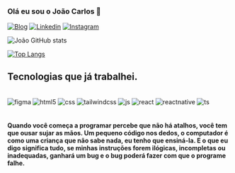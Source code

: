 ### Olá eu sou o João Carlos 👋

[![Blog](https://img.shields.io/website?label=MeuPortfólio&style=for-the=badge&url=https://portfolio-omega-kohl-58.vercel.app/)](https://portfolio-omega-kohl-58.vercel.app/)
[![Linkedin](https://img.shields.io/badge/LinkedIn-0077B5?style=for-the-badge&logo=linkedin&logoColor=white)](https://www.linkedin.com/in/joaocarloshespanhol/)
[![Instagram](https://img.shields.io/badge/Instagram-E4405F?style=for-the-badge&logo=instagram&logoColor=white)](https://www.instagram.com/jc.sites/)

![João GitHub stats](https://github-readme-stats-git-masterrstaa-rickstaa.vercel.app/api?username=joaocarloshespanhol&show_icons=true&theme=dracula)

[![Top Langs](https://github-readme-stats-git-masterrstaa-rickstaa.vercel.app/api/top-langs/?username=joaocarloshespanhol)](https://github.com/anuraghazra/github-readme-stats)

## Tecnologias que já trabalhei.

<div style="display: inline_block"><br/>
  
  <img align="center" alt="figma" src="https://img.shields.io/badge/Figma-F24E1E?style=for-the-badge&logo=figma&logoColor=white" />
  
  <img align="center" alt="html5" src="https://img.shields.io/badge/HTML-239120?style=for-the-badge&logo=html5&logoColor=white" />
  
  <img align="center" alt="css" src="https://img.shields.io/badge/CSS3-1572B6?style=for-the-badge&logo=css3&logoColor=white" />
  
  <img align="center" alt="tailwindcss" src="https://img.shields.io/badge/Tailwind_CSS-38B2AC?style=for-the-badge&logo=tailwind-css&logoColor=white" />
  
  <img align="center" alt="js" src="https://img.shields.io/badge/JavaScript-F7DF1E?style=for-the-badge&logo=javascript&logoColor=black" />
  
  <img align="center" alt="react" src="https://img.shields.io/badge/React-20232A?style=for-the-badge&logo=react&logoColor=61DAFB" />
  
  <img align="center" alt="reactnative" src="https://img.shields.io/badge/React_Native-20232A?style=for-the-badge&logo=react&logoColor=61DAFB" />
  
  <img align="center" alt="ts" src="https://img.shields.io/badge/TypeScript-007ACC?style=for-the-badge&logo=typescript&logoColor=white" />
   
</div><br/>

#### Quando você começa a programar percebe que não há atalhos, você tem que ousar sujar as mãos. Um pequeno código nos dedos, o computador é como uma criança que não sabe nada, eu tenho que ensiná-la. E o que eu digo significa tudo, se minhas instruções forem ilógicas, incompletas ou inadequadas, ganhará um bug e o bug poderá fazer com que o programe falhe.
